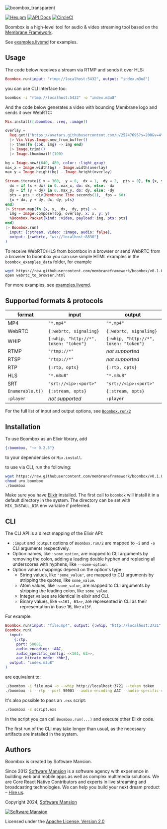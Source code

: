 ![boombox_transparent](https://github.com/user-attachments/assets/1c5f25a2-cc27-4349-ae72-91315d43d6a1)

[![Hex.pm](https://img.shields.io/hexpm/v/boombox.svg)](https://hex.pm/packages/boombox)
[![API Docs](https://img.shields.io/badge/api-docs-yellow.svg?style=flat)](https://hexdocs.pm/boombox)
[![CircleCI](https://circleci.com/gh/membraneframework/boombox.svg?style=svg)](https://circleci.com/gh/membraneframework/boombox)

Boombox is a high-level tool for audio & video streaming tool based on the [Membrane Framework](https://membrane.stream).

See [examples.livemd](examples.livemd) for examples.

## Usage

The code below receives a stream via RTMP and sends it over HLS:

```elixir
Boombox.run(input: "rtmp://localhost:5432", output: "index.m3u8")
```

you can use CLI interface too:

```sh
boombox -i "rtmp://localhost:5432" -o "index.m3u8"
```

And the code below generates a video with bouncing Membrane logo and sends it over WebRTC:

```elixir
Mix.install([:boombox, :req, :image])

overlay =
  Req.get!("https://avatars.githubusercontent.com/u/25247695?s=200&v=4").body
  |> Vix.Vips.Image.new_from_buffer()
  |> then(fn {:ok, img} -> img end)
  |> Image.trim!()
  |> Image.thumbnail!(100)

bg = Image.new!(640, 480, color: :light_gray)
max_x = Image.width(bg) - Image.width(overlay)
max_y = Image.height(bg) - Image.height(overlay)

Stream.iterate({_x = 300, _y = 0, _dx = 1, _dy = 2, _pts = 0}, fn {x, y, dx, dy, pts} ->
  dx = if (x + dx) in 0..max_x, do: dx, else: -dx
  dy = if (y + dy) in 0..max_y, do: dy, else: -dy
  pts = pts + div(Membrane.Time.seconds(1), _fps = 60)
  {x + dx, y + dy, dx, dy, pts}
end)
|> Stream.map(fn {x, y, _dx, _dy, pts} ->
  img = Image.compose!(bg, overlay, x: x, y: y)
  %Boombox.Packet{kind: :video, payload: img, pts: pts}
end)
|> Boombox.run(
  input: {:stream, video: :image, audio: false},
  output: {:webrtc, "ws://localhost:8830"}
)
```

To receive WebRTC/HLS from boombox in a browser or send WebRTC from a browser to boombox
you can use simple HTML examples in the `boombox_examples_data` folder, for example

```sh
wget https://raw.githubusercontent.com/membraneframework/boombox/v0.1.0/boombox_examples_data/webrtc_to_browser.html
open webrtc_to_browser.html
```

For more examples, see [examples.livemd](examples.livemd).

## Supported formats & protocols

| format | input | output |
|---|---|---|
| MP4 | `"*.mp4"` | `"*.mp4"` |
| WebRTC | `{:webrtc, signaling}` | `{:webrtc, signaling}` |
| WHIP | `{:whip, "http://*", token: "token"}` | `{:whip, "http://*", token: "token"}` |
| RTMP | `"rtmp://*"` | _not supported_ |
| RTSP | `"rtsp://*"` | _not supported_ |
| RTP | `{:rtp, opts}` | `{:rtp, opts}` |
| HLS | `"*.m3u8"` | `"*.m3u8"` |
| SRT | `"srt://<ip>:<port>"` | `"srt://<ip>:<port>"` |
| `Enumerable.t()` | `{:stream, opts}` | `{:stream, opts}` |
| `:player` | _not supported_ | `:player` |

For the full list of input and output options, see [`Boombox.run/2`](https://hexdocs.pm/boombox/Boombox.html#run/2)

## Installation

To use Boombox as an Elixir library, add

```elixir
{:boombox, "~> 0.2.5"}
```

to your dependencies or `Mix.install`.

to use via CLI, run the following:

```sh
wget https://raw.githubusercontent.com/membraneframework/boombox/v0.1.0/bin/boombox
chmod u+x boombox
./boombox
```

Make sure you have [Elixir](https://elixir-lang.org/) installed. The first call to `boombox` will install it in a default directory in the system. The directory can be set with `MIX_INSTALL_DIR` env variable if preferred.

## CLI

The CLI API is a direct mapping of the Elixir API:
  * `:input` and `:output` options of `Boombox.run/2` are mapped to `-i` and `-o` CLI arguments respectively.
  * Option names, like `:some_option`, are mapped to CLI arguments by removing the colon, adding a leading double hyphen and replacing all underscores with hyphens, like `--some-option`.
  * Option values mappings depend on the option's type:
    - String values, like `"some_value"`, are mapped to CLI arguments by stripping the quotes, like `some_value`.
    - Atom values, like `:some_value`, are mapped to CLI arguments by stripping the leading colon, like `some_value`.
    - Integer values are identical in elixir and CLI.
    - Binary values, like `<<161, 63>>`, are represented in CLI as their representation in base 16, like `a13f`.

For example:

```elixir
Boombox.run(input: "file.mp4", output: {:whip, "http://localhost:3721", token: "token"})
Boombox.run(
  input:
    {:rtp,
     port: 50001,
     audio_encoding: :AAC,
     audio_specific_config: <<161, 63>>,
     aac_bitrate_mode: :hbr},
  output: "index.m3u8"
)
```

are equivalent to:

```sh
./boombox -i file.mp4 -o --whip http://localhost:3721 --token token
./boombox -i --rtp --port 50001 --audio-encoding AAC --audio-specific-config a13f --aac-bitrate-mode hbr -o index.m3u8
```

It's also possible to pass an `.exs` script:

```sh
./boombox -s script.exs
```

In the script you can call `Boombox.run(...)` and execute other Elixir code.

The first run of the CLI may take longer than usual, as the necessary artifacts are installed in the system.

## Authors

Boombox is created by Software Mansion.

Since 2012 [Software Mansion](https://swmansion.com/?utm_source=git&utm_medium=readme&utm_campaign=boombox) is a software agency with experience in building web and mobile apps as well as complex multimedia solutions. We are Core React Native Contributors and experts in live streaming and broadcasting technologies. We can help you build your next dream product – [Hire us](https://swmansion.com/contact/projects).

Copyright 2024, [Software Mansion](https://swmansion.com/?utm_source=git&utm_medium=readme&utm_campaign=boombox)

[![Software Mansion](https://logo.swmansion.com/logo?color=white&variant=desktop&width=200&tag=membrane-github)](https://swmansion.com/?utm_source=git&utm_medium=readme&utm_campaign=boombox)

Licensed under the [Apache License, Version 2.0](LICENSE)
